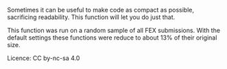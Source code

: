 Sometimes it can be useful to make code as compact as possible, sacrificing readability. This function will let you do just that.

This function was run on a random sample of all FEX submissions. With the default settings these functions were reduce to about 13% of their original size.

Licence: CC by-nc-sa 4.0